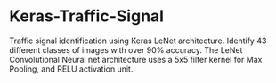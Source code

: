 # Keras-Traffic-Signal
Traffic signal identification using Keras LeNet architecture. Identify 43 different classes of images with over 90% accuracy. The LeNet Convolutional Neural net architecture uses a 5x5 filter kernel for Max Pooling, and RELU activation unit.
